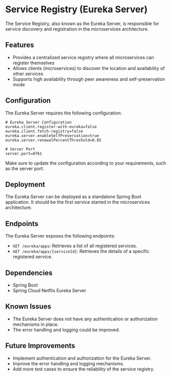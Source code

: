 # Service Registry (Eureka Server)

The Service Registry, also known as the Eureka Server, is responsible for service discovery and registration in the microservices architecture.

## Features
- Provides a centralized service registry where all microservices can register themselves
- Allows clients (microservices) to discover the location and availability of other services
- Supports high availability through peer awareness and self-preservation mode

## Configuration
The Eureka Server requires the following configuration:

```properties
# Eureka Server Configuration
eureka.client.register-with-eureka=false
eureka.client.fetch-registry=false
eureka.server.enableSelfPreservation=true
eureka.server.renewalPercentThreshold=0.85

# Server Port
server.port=8761
```

Make sure to update the configuration according to your requirements, such as the server port.

## Deployment
The Eureka Server can be deployed as a standalone Spring Boot application. It should be the first service started in the microservices architecture.

## Endpoints
The Eureka Server exposes the following endpoints:

- `GET /eureka/apps`: Retrieves a list of all registered services.
- `GET /eureka/apps/{serviceId}`: Retrieves the details of a specific registered service.

## Dependencies
- Spring Boot
- Spring Cloud Netflix Eureka Server

## Known Issues
- The Eureka Server does not have any authentication or authorization mechanisms in place.
- The error handling and logging could be improved.

## Future Improvements
- Implement authentication and authorization for the Eureka Server.
- Improve the error handling and logging mechanisms.
- Add more test cases to ensure the reliability of the service registry.